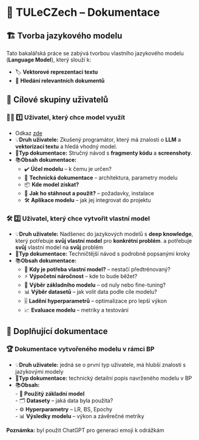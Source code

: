 # 📜 TULeCZech – Dokumentace

## 🏗️ Tvorba jazykového modelu 

Tato bakalářská práce se zabývá tvorbou vlastního jazykového modelu (**Language Model**), který slouží k:  

- 🏷️ **Vektorové reprezentaci textu**  
- 🔎 **Hledání relevantních dokumentů** 


## 🎯 Cílové skupiny uživatelů 

### 🧑‍💻 1️⃣ Uživatel, který chce model **využít**
 - Odkaz [zde](./docs/USAGE.md)
 - 💡**Druh uživatele:** Zkušený programátor, který má znalosti o **LLM** a **vektorizaci textu** a hledá vhodný model. 
 - 📄**Typ dokumentace:** Stručný návod s **fragmenty kódu** a **screenshoty**.
 - 📚**Obsah dokumentace:**
    - ✔️ **Účel modelu** – k čemu je určen?  
    - 📌 **Technická dokumentace** – architektura, parametry modelu  
    - 📦 **Kde model získat?**  
    - 🔽 **Jak ho stáhnout a použít?** – požadavky, instalace  
    - 🛠️ **Aplikace modelu** – jak jej integrovat do projektu  

### 🛠️ 2️⃣ Uživatel, který chce **vytvořit vlastní model**  
 - 💡**Druh uživatele:** Nadšenec do jazykových modelů s **deep knowledge**, který potřebuje **svůj vlastní model** pro **konkrétní problém**.  a potřebuje **svůj** vlastní model na **svůj** problém
 - 📄**Typ dokumentace:** Techničtější návod s podrobně popsanými kroky
 - 📚**Obsah dokumentace:**
    - 🧐 **Kdy je potřeba vlastní model?** – nestačí předtrénovaný?  
    - ⚡ **Výpočetní náročnost** – kde to bude běžet?  
    - 🧠 **Výběr základního modelu** – od nuly nebo fine-tuning?  
    - 📊 **Výběr datasetů** – jak volit data podle cíle modelu?  
    - 🎚️ **Ladění hyperparametrů** – optimalizace pro lepší výkon  
    - 📈 **Evaluace modelu** – metriky a testování  


## 📖 Doplňující dokumentace  

### 🏆 Dokumentace vytvořeného modelu v rámci BP  

 - 💡**Druh uživatele:** jedná se o první typ uživatele, má hlubší znalosti s jazykovými modely
 - 📄**Typ dokumentace:** technický detailní popis navrženého modelu v BP
 - 📚**Obsah:**  
        - 🧩 **Použitý základní model**  
        - 🗂️ **Datasety** – jaká data byla použita?  
        - ⚙️ **Hyperparametry** – LR, BS, Epochy  
        - 📊 **Výsledky modelu** – výkon a závěrečné metriky

**Poznámka:** byl použit ChatGPT pro generaci emoji k odrážkám
